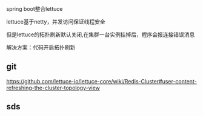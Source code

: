 spring boot整合lettuce

lettuce基于netty，并发访问保证线程安全

但是lettuce的拓扑刷新默认关闭,在集群一台实例挂掉后，程序会报连接错误消息

解决方案：代码开启拓扑刷新

## git
https://github.com/lettuce-io/lettuce-core/wiki/Redis-Cluster#user-content-refreshing-the-cluster-topology-view


## sds